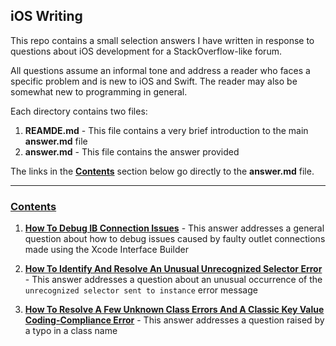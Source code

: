 ## iOS Writing

This repo contains a small selection answers I have written in
response to questions about iOS development for a StackOverflow-like
 forum.

All questions assume an informal tone and address a reader who faces a
specific problem and is new to iOS and Swift.  The reader may also be
 somewhat new to programming in general.

Each directory contains two files:

1. **REAMDE.md** - This file contains a very brief introduction to the main
 **answer.md** file
2. **answer.md** - This file contains the answer provided

The links in the **[Contents](#contents)** section below go directly to the
 **answer.md** file.

---
### [Contents](#contents)


 1. **[How To Debug IB Connection Issues](https://github.com/hlpostman/ios_student_forum_writing_samples/blob/master/How%20To%20Debug%20IB%20Connection%20Issues/answer.md)** - This
  answer addresses a general question about how to debug issues caused
  by faulty outlet connections made using the Xcode Interface Builder

 2. **[How To Identify And Resolve An Unusual Unrecognized Selector
  Error](https://github.com/hlpostman/ios_student_forum_writing_samples/blob/master/How%20To%20Identify%20And%20Resolve%20An%20Unusual%20Unrecognized%20Selector%20Error/answer.md)**  - This answer addresses a question about an unusual occurrence
   of the `unrecognized selector sent to instance` error message

 3. **[How To Resolve A Few Unknown Class Errors And A Classic Key
  Value Coding-Compliance Error](https://github.com/hlpostman/ios_student_forum_writing_samples/blob/master/How%20To%20Resolve%20A%20Few%20Unknown%20Class%20Errors%20And%20A%20Classic%20Key%20Value%20Coding-Compliance%20Error/answer.md)** -
  This answer addresses a question raised
  by a typo in a class name
